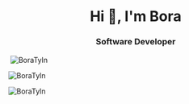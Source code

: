 <h1 align="center">Hi 👋, I'm Bora</h1>
<h3 align="center">Software Developer</h3>




<p>&nbsp;<img align="center" src="https://github-readme-stats.vercel.app/api?username=BoraTyln&show_icons=true&locale=" alt="BoraTyln" /></p>

<p><img align="center" src="https://github-readme-streak-stats.herokuapp.com/?user=BoraTyln" alt="BoraTyln" /></p>
<p><img align="left" src="https://github-readme-stats.vercel.app/api/top-langs?username=BoraTyln&show_icons=true&locale=en&layout=compact&bg_color=000000&text_color=e41d44" alt="BoraTyln" /></p>
